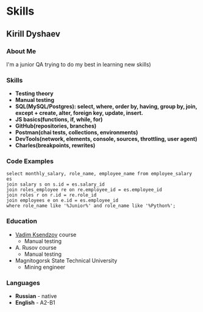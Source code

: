 # Skills
## Kirill Dyshaev
### About Me
I'm a junior QA trying to do my best in learning new skills)
### Skills
* **Testing theory**
* **Manual testing**
* **SQL(MySQL/Postgres): select, where, order by, having, group by, join, except + create, alter, foreign key, update, insert.**
* **JS basics(functions, if, while, for)**
* **GitHub(repositories, branches)**
* **Postman(chai tests, collections, environments)**
* **DevTools(network, elements, console, sources, throttling, user agent)**
* **Charles(breakpoints, rewrites)**
### Code Examples
```
select monthly_salary, role_name, employee_name from employee_salary es 
join salary s on s.id = es.salary_id 
join roles_employee re on re.employee_id = es.employee_id 
join roles r on r.id = re.role_id
join employees e on e.id = es.employee_id
where role_name like '%Junior%' and role_name like '%Python%';
```
### Education
* [Vadim Ksendzov](https://ksendzov.com/) course
  * Manual testing
* A. Rusov course
  * Manual testing
* Magnitogorsk State Technical University
  * Mining engineer
### Languages
* **Russian** - native
* **English** - A2-B1

